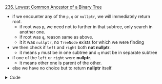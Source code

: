 [236. Lowest Common Ancestor of a Binary Tree](https://leetcode.com/problems/lowest-common-ancestor-of-a-binary-tree/)

- if we encounter any of the `p`, `q` or `nullptr`, we will immediately return root.
  - if root was `p`, we need not to further in that subtree, only search in another one.
  - if root was `q`, reason same as above.
  - it it was `nullptr`, no `TreeNode` exists for which we were finding
- we then check if `left` and `right` both **not nullptr**.
  - it means `p` must be in one subtree and `q` must be in separate subtree
- if one of the `left` or `right` were **nullptr**.
  - it means other one is parent of the other.
- else we have no choice but to return **nullptr** itself.

<details>
<summary> Code </summary>

```cpp
class Solution {
  public:
  TreeNode* fun(TreeNode *root, TreeNode *p, TreeNode *q) {
    if (root == p or root == q or root == nullptr) return root;
    auto left = fun(root -> left, p, q);
    auto right = fun(root -> right, p, q);

    if (left && right) 
      return root;
    return (left != nullptr) ? left  : right;
  }

  TreeNode* lowestCommonAncestor(TreeNode* root, TreeNode* p, TreeNode* q) {
    return fun(root, p, q);
  }
};

```
</details>
